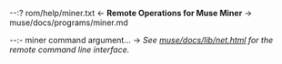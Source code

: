 --:? rom/help/miner.txt <- **Remote Operations for Muse Miner** -> muse/docs/programs/miner.md    

--:- miner command argument... -> _See [muse/docs/lib/net.html](../lib/net.html) for the remote command line interface._  